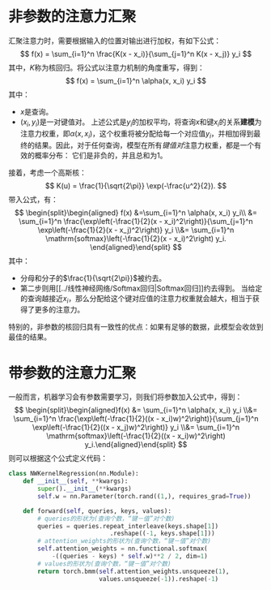 # 非参数的注意力汇聚
汇聚注意力时，需要根据输入的位置对输出进行加权，有如下公式：
$$
f(x) = \sum_{i=1}^n \frac{K(x - x_i)}{\sum_{j=1}^n K(x - x_j)} y_i
$$
其中，$K$称为核回归。将公式以注意力机制的角度重写，得到：
$$
f(x) = \sum_{i=1}^n \alpha(x, x_i) y_i
$$
其中：
- $x$是查询。
- $(x_i, y_i)$是一对键值对。
上述公式是$y_i$的加权平均，将查询$x$和键$x_i$的关系**建模**为注意力权重，即$\alpha(x, x_i)$，这个权重将被分配给每一个对应值$y_i$，并相加得到最终的结果。因此，对于任何查询，模型在所有*键值对*注意力权重，都是一个有效的概率分布： 它们是非负的，并且总和为1。

接着，考虑一个高斯核：
$$
K(u) = \frac{1}{\sqrt{2\pi}} \exp(-\frac{u^2}{2}).
$$
带入公式，有：
$$
\begin{split}\begin{aligned} f(x) &=\sum_{i=1}^n \alpha(x, x_i) y_i\\ &= \sum_{i=1}^n \frac{\exp\left(-\frac{1}{2}(x - x_i)^2\right)}{\sum_{j=1}^n \exp\left(-\frac{1}{2}(x - x_j)^2\right)} y_i \\&= \sum_{i=1}^n \mathrm{softmax}\left(-\frac{1}{2}(x - x_i)^2\right) y_i. \end{aligned}\end{split}
$$
其中：
- 分母和分子的$\frac{1}{\sqrt{2\pi}}$被约去。
- 第二步则用[[../线性神经网络/Softmax回归|Softmax回归]]约去得到。
当给定的查询越接近$x_i$，那么分配给这个键对应值的注意力权重就会越大，相当于获得了更多的注意力。

特别的，非参数的核回归具有一致性的优点：如果有足够的数据，此模型会收敛到最佳的结果。

# 带参数的注意力汇聚
一般而言，机器学习会有参数需要学习，则我们将参数加入公式中，得到：
$$
\begin{split}\begin{aligned}f(x) &= \sum_{i=1}^n \alpha(x, x_i) y_i \\&= \sum_{i=1}^n \frac{\exp\left(-\frac{1}{2}((x - x_i)w)^2\right)}{\sum_{j=1}^n \exp\left(-\frac{1}{2}((x - x_j)w)^2\right)} y_i \\&= \sum_{i=1}^n \mathrm{softmax}\left(-\frac{1}{2}((x - x_i)w)^2\right) y_i.\end{aligned}\end{split}
$$
则可以根据这个公式定义代码：
```python
class NWKernelRegression(nn.Module):
    def __init__(self, **kwargs):
        super().__init__(**kwargs)
        self.w = nn.Parameter(torch.rand((1,), requires_grad=True))

    def forward(self, queries, keys, values):
        # queries的形状为(查询个数，“键－值”对个数)
        queries = queries.repeat_interleave(keys.shape[1])
					        .reshape((-1, keys.shape[1]))
		# attention_weights的形状为(查询个数，“键－值”对个数)
        self.attention_weights = nn.functional.softmax(
            -((queries - keys) * self.w)**2 / 2, dim=1)
        # values的形状为(查询个数，“键－值”对个数)
        return torch.bmm(self.attention_weights.unsqueeze(1),
                         values.unsqueeze(-1)).reshape(-1)
```